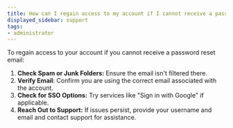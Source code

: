 ```yaml
---
title: How can I regain access to my account if I cannot receive a password reset email?
displayed_sidebar: support
tags:
- administrator
---
```

To regain access to your account if you cannot receive a password reset email:

1. **Check Spam or Junk Folders:** Ensure the email isn't filtered there.
2. **Verify Email**: Confirm you are using the correct email associated with the account.
3. **Check for SSO Options:** Try services like "Sign in with Google" if applicable.
4. **Reach Out to Support:** If issues persist, provide your username and email and contact support for assistance.    
